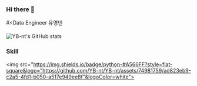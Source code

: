 ### Hi there 👋

<!--
**YB-nt/YB-nt** is a ✨ _special_ ✨ repository because its `README.md` (this file) appears on your GitHub profile.

Here are some ideas to get you started:

- 🔭 I’m currently working on ...
- 🌱 I’m currently learning ...
- 👯 I’m looking to collaborate on ...
- 🤔 I’m looking for help with ...
- 💬 Ask me about ...
- 📫 How to reach me: ...
- 😄 Pronouns: ...
- ⚡ Fun fact: ...
-->
#⚡Data Engineer 유영빈

![YB-nt's GitHub stats](https://github-readme-stats.vercel.app/api?username=YB-nt&show_icons=true&theme=transparent)
### Skill 

<!--
<img src ="https://github.com/YB-nt/YB-nt/assets/74981759/ad823eb9-c2a5-4fd1-b050-a517e949ee8f" width="5%" height="5%">
<img src ="https://github.com/YB-nt/YB-nt/assets/74981759/86064796-9611-44a3-b54a-033d3992d94e" width="5%" height="5%">
<img src ="https://github.com/YB-nt/YB-nt/assets/74981759/a93b789c-9e21-4e06-8f03-5a6ef4b7553c" width="5%" height="5%">
<img src ="https://github.com/YB-nt/YB-nt/assets/74981759/047c5a88-e8d4-433e-bfca-a3a2278eab7b" width="5%" height="5%">
<img src ="https://github.com/YB-nt/YB-nt/assets/74981759/7f6a8671-f30a-4327-9164-b7dd2e1e926e" width="5%" height="5%">
<img src ="https://github.com/YB-nt/YB-nt/assets/74981759/c40474e1-e823-45a7-b425-ec6dcf7db46c" width="5%" height="5%">
<img src ="https://github.com/YB-nt/YB-nt/assets/74981759/1888c451-41b8-4e96-a6ff-aed576594bf8" width="5%" height="5%">
<img src ="https://github.com/YB-nt/YB-nt/assets/74981759/16d45484-5492-4094-a4f7-39642c17d360" width="5%" height="5%">
<img src ="https://github.com/YB-nt/YB-nt/assets/74981759/7589f75b-6f9b-47fd-9576-e68f34cbbb28" width="5%" height="5%">
<img src ="https://github.com/YB-nt/YB-nt/assets/74981759/48e170c5-c4ed-474f-b512-5286537229c0" width="5%" height="5%">
<img src ="https://github.com/YB-nt/YB-nt/assets/74981759/1888c451-41b8-4e96-a6ff-aed576594bf8" width="5%" height="5%">
-->

<img src="https://img.shields.io/badge/python-#A566FF?style=flat-square&logo="https://github.com/YB-nt/YB-nt/assets/74981759/ad823eb9-c2a5-4fd1-b050-a517e949ee8f"&logoColor=white">
